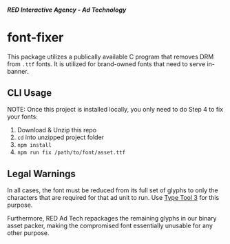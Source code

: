 ##### RED Interactive Agency - Ad Technology

# font-fixer

This package utilizes a publically available C program that removes DRM from `.ttf` fonts. It is utilized for brand-owned fonts that need to serve in-banner.

## CLI Usage

NOTE: Once this project is installed locally, you only need to do Step 4 to fix your fonts:

1. Download & Unzip this repo
2. `cd` into unzipped project folder
3. `npm install`
4. `npm run fix /path/to/font/asset.ttf`

## Legal Warnings

In all cases, the font must be reduced from its full set of glyphs to only the characters that are required for that ad unit to run. Use [Type Tool 3](https://old.fontlab.com/font-editor/typetool/) for this purpose.

Furthermore, RED Ad Tech repackages the remaining glyphs in our binary asset packer, making the compromised font essentially unusable for any other purpose.
